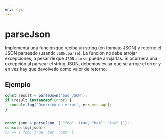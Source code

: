 ```yaml
---
env: cjs
---
```


# parseJson

Implementa una función que reciba un string (en formato JSON) y retorne el JSON
parseado (usando `JSON.parse`). La función no debe arrojar excepciones, a pesar
de que `JSON.parse` puede arrojarlas. Si ocurriera una excepción al parsear el
string JSON, debemos evitar que se arroje el error y en vez hay que devolverlo
como valor de retorno.

## Ejemplo

```js
const result = parseJson('bad JSON');
if (result instanceof Error) {
  console.log('Ocurrión un error', err.message);
}


const json = parseJson('{ "foo": true, "bar": "baz" }');
console.log(json);
// => { foo: true, bar: 'baz' }
```
